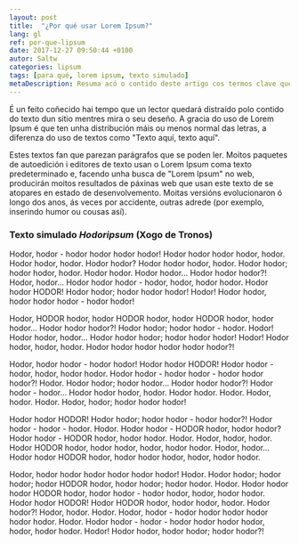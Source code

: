 ```yaml
---
layout: post
title:  "¿Por qué usar Lorem Ipsum?"
lang: gl
ref: por-que-lipsum
date: 2017-12-27 09:50:44 +0100
autor: Saltw
categories: lipsum
tags: [para qué, lorem ipsum, texto simulado]
metaDescription: Resuma acó o contido deste artigo cos termos clave que se tratarán con máis detalle. Trátase de atraer ó teu sitio ós usuarios sen distorsionar nin esaxerar.
---
```


É un feito coñecido hai tempo que un lector quedará distraído polo contido do texto dun sitio mentres mira o seu deseño. A gracia do uso de Lorem Ipsum é que ten unha distribución máis ou menos normal das letras, a diferenza do uso de textos como "Texto aquí, texto aquí".

Estes textos fan que parezan parágrafos que se poden ler. Moitos paquetes de autoedición i editores de texto usan o Lorem Ipsum coma texto predeterminado e, facendo unha busca de "Lorem Ipsum" no web, producirán moitos resultados de páxinas web que usan este texto de se atopares en estado de desenvolvemento.
Moitas versións evolucionaron ó longo dos anos, ás veces por accidente, outras adrede (por exemplo, inserindo humor ou cousas así).

### Texto simulado _Hodoripsum_ (Xogo de Tronos)

Hodor, hodor - hodor hodor hodor hodor! Hodor hodor hodor hodor, hodor. Hodor hodor, hodor. Hodor hodor? Hodor hodor hodor, hodor. Hodor hodor; hodor hodor, hodor. Hodor hodor. Hodor hodor... Hodor hodor hodor?! Hodor, hodor... Hodor hodor hodor - hodor, hodor, hodor hodor. Hodor hodor HODOR! Hodor hodor; hodor hodor hodor! Hodor! Hodor hodor, hodor hodor hodor - hodor hodor!

Hodor, HODOR hodor, hodor HODOR hodor, hodor HODOR hodor, hodor hodor... Hodor hodor hodor?! Hodor hodor; hodor hodor - hodor. Hodor! Hodor hodor, hodor... Hodor hodor hodor; hodor hodor hodor! Hodor! Hodor hodor, hodor, hodor. Hodor hodor hodor hodor hodor hodor?!

Hodor, hodor hodor - hodor hodor! Hodor hodor HODOR! Hodor hodor - hodor, hodor, hodor hodor. Hodor hodor - hodor hodor - hodor hodor hodor?! Hodor. Hodor hodor; hodor hodor... Hodor hodor hodor?! Hodor hodor - hodor... Hodor hodor hodor, hodor. Hodor hodor. Hodor. Hodor, hodor. Hodor. Hodor, hodor; hodor hodor hodor!

Hodor hodor HODOR! Hodor hodor; hodor hodor - hodor hodor?! Hodor hodor - hodor - hodor. Hodor. Hodor hodor - HODOR hodor, hodor hodor? Hodor hodor - HODOR hodor, hodor hodor. Hodor. Hodor, hodor, hodor. Hodor HODOR hodor, hodor hodor, hodor, hodor hodor. Hodor, hodor... Hodor hodor HODOR hodor, hodor hodor hodor, hodor, hodor hodor.

Hodor, hodor hodor hodor hodor hodor hodor! Hodor. Hodor hodor; hodor hodor; hodor HODOR hodor, hodor hodor; hodor hodor. Hodor. Hodor hodor hodor HODOR hodor, hodor hodor - hodor hodor, hodor, hodor hodor. Hodor hodor HODOR! Hodor HODOR hodor, hodor hodor, hodor. Hodor hodor?! Hodor, hodor. Hodor. Hodor, hodor - hodor hodor hodor hodor hodor hodor. Hodor. Hodor hodor - hodor - hodor hodor hodor hodor, hodor, hodor hodor. Hodor! Hodor hodor, hodor hodor; hodor hodor?!
